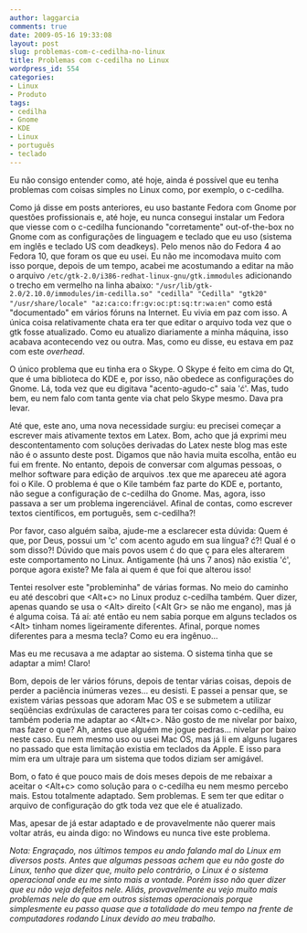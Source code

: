 ```yaml
---
author: laggarcia
comments: true
date: 2009-05-16 19:33:08
layout: post
slug: problemas-com-c-cedilha-no-linux
title: Problemas com c-cedilha no Linux
wordpress_id: 554
categories:
- Linux
- Produto
tags:
- cedilha
- Gnome
- KDE
- Linux
- português
- teclado
---
```


Eu não consigo entender como, até hoje, ainda é possível que eu tenha problemas com coisas simples no Linux como, por exemplo, o c-cedilha.

Como já disse em posts anteriores, eu uso bastante Fedora com Gnome por questões profissionais e, até hoje, eu nunca consegui instalar um Fedora que viesse com o c-cedilha funcionando "corretamente" out-of-the-box no Gnome com as configurações de linguagem e teclado que eu uso (sistema em inglês e teclado US com deadkeys). Pelo menos não do Fedora 4 ao Fedora 10, que foram os que eu usei. Eu não me incomodava muito com isso porque, depois de um tempo, acabei me acostumando a editar na mão o arquivo `/etc/gtk-2.0/i386-redhat-linux-gnu/gtk.immodules` adicionando o trecho em vermelho na linha abaixo:
`
"/usr/lib/gtk-2.0/2.10.0/immodules/im-cedilla.so"
"cedilla" "Cedilla" "gtk20" "/usr/share/locale" "az:ca:co:fr:gv:oc:pt:sq:tr:wa:en"
`
como está "documentado" em vários fóruns na Internet. Eu vivia em paz com isso. A única coisa relativamente chata era ter que editar o arquivo toda vez que o gtk fosse atualizado. Como eu atualizo diariamente a minha máquina, isso acabava acontecendo vez ou outra. Mas, como eu disse, eu estava em paz com este _overhead_.

O único problema que eu tinha era o Skype. O Skype é feito em cima do Qt, que é uma biblioteca do KDE e, por isso, não obedece as configurações do Gnome. Lá, toda vez que eu digitava "acento-agudo-c" saia 'ć'. Mas, tudo bem, eu nem falo com tanta gente via chat pelo Skype mesmo. Dava pra levar.

Até que, este ano, uma nova necessidade surgiu: eu precisei começar a escrever mais ativamente textos em Latex. Bom, acho que já exprimi meu descontentamento com soluções derivadas do Latex neste blog mas este não é o assunto deste post. Digamos que não havia muita escolha, então eu fui em frente. No entanto, depois de conversar com algumas pessoas, o melhor software para edição de arquivos .tex que me apareceu até agora foi o Kile. O problema é que o Kile também faz parte do KDE e, portanto, não segue a configuração de c-cedilha do Gnome. Mas, agora, isso passava a ser um problema ingerenciável. Afinal de contas, como escrever textos científicos, em português, sem c-cedilha?!

<flame>

Por favor, caso alguém saiba, ajude-me a esclarecer esta dúvida: Quem é que, por Deus, possui um 'c' com acento agudo em sua língua? ć?! Qual é o som disso?! Dúvido que mais povos usem ć do que ç para eles alterarem este comportamento no Linux. Antigamente (há uns 7 anos) não existia 'ć', porque agora existe? Me fala ai quem é que foi que alterou isso!

</flame>

Tentei resolver este "probleminha" de várias formas. No meio do caminho eu até descobri que &lt;Alt+c&gt; no Linux produz c-cedilha também. Quer dizer, apenas quando se usa o &lt;Alt&gt; direito (&lt;Alt Gr&gt; se não me engano), mas já é alguma coisa. Tá aí: até então eu nem sabia porque em alguns teclados os &lt;Alt&gt; tinham nomes ligeiramente diferentes. Afinal, porque nomes diferentes para a mesma tecla? Como eu era ingênuo...

Mas eu me recusava a me adaptar ao sistema. O sistema tinha que se adaptar a mim! Claro!

Bom, depois de ler vários fóruns, depois de tentar várias coisas, depois de perder a paciência inúmeras vezes... eu desisti. E passei a pensar que, se existem várias pessoas que adoram Mac OS e se submetem a utilizar seqüências exdrúxulas de caracteres para ter coisas como c-cedilha, eu também poderia me adaptar ao &lt;Alt+c&gt;. Não gosto de me nivelar por baixo, mas fazer o que? Ah, antes que alguém me jogue pedras... nivelar por baixo neste caso. Eu nem mesmo uso ou usei Mac OS, mas já li em alguns lugares no passado que esta limitação existia em teclados da Apple. E isso para mim era um ultraje para um sistema que todos diziam ser amigável.

Bom, o fato é que pouco mais de dois meses depois de me rebaixar a aceitar o &lt;Alt+c&gt; como solução para o c-cedilha eu nem mesmo percebo mais. Estou totalmente adaptado. Sem problemas. E sem ter que editar o arquivo de configuração do gtk toda vez que ele é atualizado.

Mas, apesar de já estar adaptado e de provavelmente não querer mais voltar atrás, eu ainda digo: no Windows eu nunca tive este problema.

_Nota: Engraçado, nos últimos tempos eu ando falando mal do Linux em diversos posts. Antes que algumas pessoas achem que eu não goste do Linux, tenho que dizer que, muito pelo contrário, o Linux é o sistema operacional onde eu me sinto mais a vontade. Porém isso não quer dizer que eu não veja defeitos nele. Aliás, provavelmente eu vejo muito mais problemas nele do que em outros sistemas operacionais porque simplesmente eu passo quase que a totalidade do meu tempo na frente de computadores rodando Linux devido ao meu trabalho._
